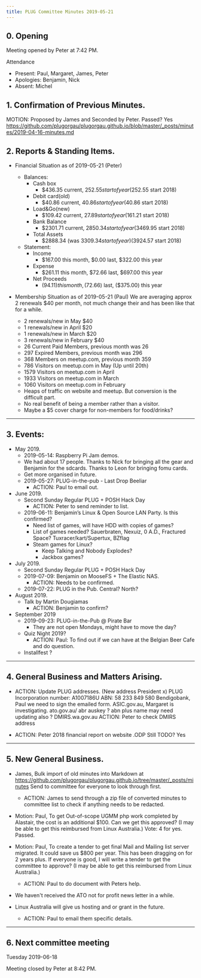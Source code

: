 ```yaml
---
title: PLUG Committee Minutes 2019-05-21
---
```


## 0. Opening
Meeting opened by Peter at 7:42 PM.

Attendance
* Present: Paul, Margaret, James, Peter
* Apologies: Benjamin, Nick
* Absent: Michel

## 1. Confirmation of Previous Minutes.
MOTION: Proposed by James and Seconded by Peter. Passed? Yes
https://github.com/plugorgau/plugorgau.github.io/blob/master/_posts/minutes/2019-04-16-minutes.md

## 2. Reports & Standing Items.
* Financial Situation as of 2019-05-21 (Peter)
  * Balances:
    * Cash box
      * $436.35 current, $252.55 start of year	($252.55 start 2018)
    * Debit card(old)
      * $40.86 current, $40.86 start of year		($40.86  start 2018)
    * Load&Go(new)
      * $109.42 current, $27.89 start of year	($161.21 start 2018)
    * Bank Balance
      * $2301.71 current, $2850.34 start of year	($3469.95 start 2018)
    * Total Assets
      * $2888.34 (was $3309.34 start of year)	($3924.57 start 2018)
  * Statement:
    * Income
      * $167.00 this month,	$0.00 last, $322.00 this year
    * Expense
      * $261.11 this month,	$72.66 last, $697.00 this year
    * Net Proceeds
      * ($94.11) this month,	($72.66) last, ($375.00) this year

* Membership Situation as of 2019-05-21 (Paul)
We are averaging approx 2 renewals $40 per month, not much change their and has been like that for a while.
  *	2 renewals/new in May $40
  *	1 renewals/new in April $20
  * 1 renewals/new in March $20
  * 3 renewals/new in February $40
  * 26 Current Paid Members, previous month was 26
  * 297 Expired Members, previous month was 296
  * 368 Members on meetup.com, previous month 359
  * 786 Visitors on meetup.com in May (Up until 20th)
  * 1579 Visitors on meetup.com in April
  * 1933 Visitors on meetup.com in March
  * 1060 Visitors on meetup.com in February
  * Heaps of traffic on website and meetup. But conversion is the difficult part.
  * No real benefit of being a member rather than a visitor.
  * Maybe a $5 cover charge for non-members for food/drinks?

----
## 3. Events:

* May 2019.
   * 2019-05-14: Raspberry Pi Jam demos.
   * We had about 17 people. Thanks to Nick for bringing all the gear and Benjamin for the sdcards. Thanks to Leon for bringing fomu cards.
   * Get more organised in future.
   * 2019-05-27: PLUG-in-the-pub - Last Drop Beeliar
     * ACTION: Paul to email out.
* June 2019.
   * Second Sunday Regular PLUG + POSH Hack Day
      * ACTION: Peter to send reminder to list.
   * 2019-06-11: Benjamin’s Linux & Open Source LAN Party. Is this confirmed?
      * Need list of games, will have HDD with copies of games?
      * List of games needed? Sauerbraten, Nexuiz, 0 A.D., Fractured Space? Tuxracer/kart/Supertux, BZflag
      * Steam games for Linux?
         * Keep Talking and Nobody Explodes?
         * Jackbox games?
* July 2019.
   * Second Sunday Regular PLUG + POSH Hack Day
   * 2019-07-09: Benjamin on MooseFS + The Elastic NAS.
      * ACTION: Needs to be confirmed.
   * 2019-07-22: PLUG in the Pub. Central? North?
* August 2019.
   * Talk by Martin Dougiamas
     * ACTION: Benjamin to confirm?
* September 2019
   * 2019-09-23: PLUG-in-the-Pub @ Pirate Bar
      * They are not open Mondays, might have to move the day?
   * Quiz Night 2019?
     * ACTION: Paul: To find out if we can have at the Belgian Beer Cafe and do question.
   *  Installfest ?

----
## 4. General Business and Matters Arising.

* ACTION: Update PLUG addresses.
  (New address President x)
  PLUG Incorporation number: A1007186U ABN: 58 233 849 580
  Bendigobank, Paul we need to sign the emailed form.
  ASIC.gov.au, Margaret is investigating.
  ato.gov.au/ abr auskey ?
  abn plus name may need updating also ?
  DMIRS.wa.gov.au
  ACTION: Peter to check DMIRS address

* ACTION: Peter 2018 financial report on website .ODP
  Still TODO? Yes

----
## 5. New General Business.
  * James, Bulk import of old minutes into Markdown at https://github.com/plugorgau/plugorgau.github.io/tree/master/_posts/minutes
Send to committee for everyone to look through first.
    * ACTION: James to send through a zip file of converted minutes to committee list to check if anything needs to be redacted.

  * Motion: Paul, To get Out-of-scope UGMM php work completed by Alastair, the cost is an additional $100. Can we get this approved?
  (I may be able to get this reimbursed from Linux Australia.)
  Vote: 4 for yes. Passed.

  * Motion: Paul, To create a tender to get final Mail and Mailing list server migrated.
  It could save us $800 per year. This has been dragging on for 2 years plus.
  If everyone is good, I will write a tender to get the committee to approve?
  (I may be able to get this reimbursed from Linux Australia.)
     * ACTION: Paul to do document with Peters help.

* We haven't received the ATO not for profit news letter in a while.

* Linux Australia will give us hosting and or grant in the future.
  * ACTION: Paul to email them specific details.

----
## 6. Next committee meeting
Tuesday 2019-06-18

Meeting closed by Peter at 8:42 PM.

